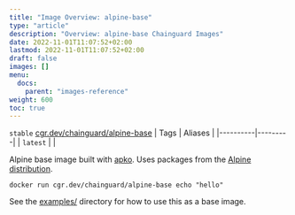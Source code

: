 ```yaml
---
title: "Image Overview: alpine-base"
type: "article"
description: "Overview: alpine-base Chainguard Images"
date: 2022-11-01T11:07:52+02:00
lastmod: 2022-11-01T11:07:52+02:00
draft: false
images: []
menu:
  docs:
    parent: "images-reference"
weight: 600
toc: true
---
```


`stable` [cgr.dev/chainguard/alpine-base](https://github.com/chainguard-images/images/tree/main/images/alpine-base)
| Tags     | Aliases |
|----------|---------|
| `latest` |         |



Alpine base image built with [apko](https://github.com/chainguard-dev/apko). Uses packages from the [Alpine distribution](https://www.alpinelinux.org/).

```
docker run cgr.dev/chainguard/alpine-base echo "hello"
```

See the [examples/](./examples/) directory for how
to use this as a base image.
